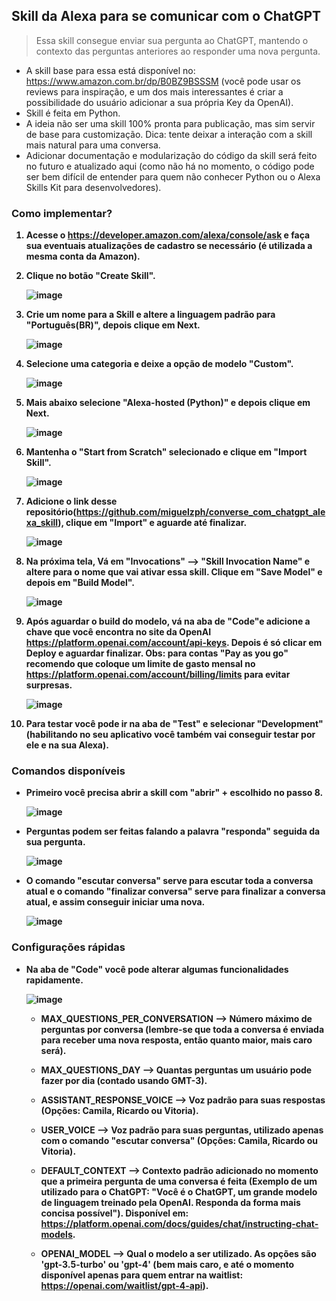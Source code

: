 ## Skill da Alexa para se comunicar com o ChatGPT

>Essa skill consegue enviar sua pergunta ao ChatGPT, mantendo o contexto das perguntas anteriores ao responder uma nova pergunta.

+ A skill base para essa está disponível no: https://www.amazon.com.br/dp/B0BZ9BSSSM (você pode usar os reviews para inspiração, e um dos mais interessantes é criar a possibilidade do usuário adicionar a sua própria Key da OpenAI). 
+ Skill é feita em Python.
+ A ideia não ser uma skill 100% pronta para publicação, mas sim servir de base para customização. Dica: tente deixar a interação com a skill mais natural para uma conversa.
+ Adicionar documentação e modularização do código da skill será feito no futuro e atualizado aqui (como não há no momento, o código pode ser bem difícil de entender para quem não conhecer Python ou o Alexa Skills Kit para desenvolvedores).

### Como implementar?<strong>
1. Acesse o https://developer.amazon.com/alexa/console/ask e faça sua eventuais atualizações de cadastro se necessário (é utilizada a mesma conta da Amazon).
  
2. Clique no botão "Create Skill".

    ![image](https://user-images.githubusercontent.com/64989931/230691603-0d83ba4a-2272-4003-8ece-5994fd86544c.png)
  
3. Crie um nome para a Skill e altere a linguagem padrão para "Português(BR)", depois clique em Next.

   ![image](https://user-images.githubusercontent.com/64989931/230691787-2dbf82ad-fabc-444a-911a-5e21f1b82f48.png)
  
4. Selecione uma categoria e deixe a opção de modelo "Custom".

    ![image](https://user-images.githubusercontent.com/64989931/230692301-3a2a8872-41c5-4793-b09b-51e777c74b80.png)

5. Mais abaixo selecione "Alexa-hosted (Python)" e depois clique em Next.

    ![image](https://user-images.githubusercontent.com/64989931/230696986-aa207efa-1a4a-41bc-8f98-8d5c525308af.png)

 
6. Mantenha o "Start from Scratch" selecionado e clique em "Import Skill".

    ![image](https://user-images.githubusercontent.com/64989931/230691993-494e8e41-b717-47bd-9f9c-7138e566b059.png)

7. Adicione o link desse repositório(https://github.com/miguelzph/converse_com_chatgpt_alexa_skill), clique em "Import" e aguarde até finalizar.

    ![image](https://user-images.githubusercontent.com/64989931/230692052-6ae183fc-3bd7-459e-a78f-fc5353992a0e.png)
 
8. Na próxima tela, Vá em "Invocations" --> "Skill Invocation Name" e altere para o nome que vai ativar essa skill. Clique em "Save Model" e depois em "Build Model".

   ![image](https://user-images.githubusercontent.com/64989931/230693809-58b16cb7-b7ec-48f8-bbbd-8113f4a80052.png)

9. Após aguardar o build do modelo, vá na aba de "Code"e adicione a chave que você encontra no site da OpenAI https://platform.openai.com/account/api-keys. Depois é só clicar em Deploy e aguardar finalizar. Obs: para contas "Pay as you go" recomendo que coloque um limite de gasto mensal no https://platform.openai.com/account/billing/limits para evitar surpresas.

   ![image](https://user-images.githubusercontent.com/64989931/230694044-0eaefe82-55b6-4c0a-a114-643903d390a0.png)

10. Para testar você pode ir na aba de "Test" e selecionar "Development" (habilitando no seu aplicativo você também vai conseguir testar por ele e na sua Alexa).

### Comandos disponíveis
+ Primeiro você precisa abrir a skill com "abrir" + <Skill Invocation Name> escolhido no passo 8.

    ![image](https://user-images.githubusercontent.com/64989931/230694844-3efa8fe9-186b-49b3-9e2c-c552fdf411f5.png)

+ Perguntas podem ser feitas falando a palavra "responda" seguida da sua pergunta.

   ![image](https://user-images.githubusercontent.com/64989931/230694920-1b7ff80c-37f9-40e0-b710-131f4ec5ec02.png)

+ O comando "escutar conversa" serve para escutar toda a conversa atual e o comando "finalizar conversa" serve para finalizar a conversa atual, e assim conseguir iniciar uma nova.

   ![image](https://user-images.githubusercontent.com/64989931/230694952-c6ade451-e62e-442e-8778-5c042b07deb8.png)


### Configurações rápidas
+ Na aba de "Code" você pode alterar algumas funcionalidades rapidamente.
  
     ![image](https://user-images.githubusercontent.com/64989931/230697270-a0203ba8-23aa-4422-9d59-cd306c87e532.png)

  + MAX_QUESTIONS_PER_CONVERSATION --> Número máximo de perguntas por conversa (lembre-se que toda a conversa é enviada para receber uma nova resposta, então quanto maior, mais caro será).

  + MAX_QUESTIONS_DAY --> Quantas perguntas um usuário pode fazer por dia (contado usando GMT-3).

  + ASSISTANT_RESPONSE_VOICE --> Voz padrão para suas respostas (Opções: Camila, Ricardo ou Vitoria).

  + USER_VOICE --> Voz padrão para suas perguntas, utilizado apenas com o comando "escutar conversa" (Opções: Camila, Ricardo ou Vitoria).

  + DEFAULT_CONTEXT --> Contexto padrão adicionado no momento que a primeira pergunta de uma conversa é feita (Exemplo de um utilizado para o ChatGPT: "Você é o ChatGPT, um grande modelo de linguagem treinado pela OpenAI. Responda da forma mais concisa possível"). Disponível em: https://platform.openai.com/docs/guides/chat/instructing-chat-models.

  + OPENAI_MODEL --> Qual o modelo a ser utilizado. As opções são 'gpt-3.5-turbo' ou 'gpt-4' (bem mais caro, e até o momento disponível apenas para quem entrar na waitlist: https://openai.com/waitlist/gpt-4-api).

</strong>
